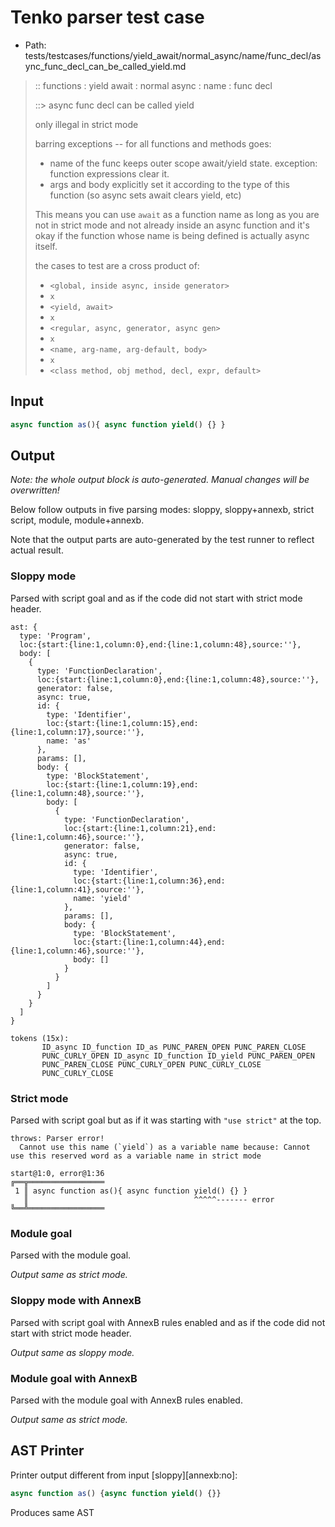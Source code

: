 # Tenko parser test case

- Path: tests/testcases/functions/yield_await/normal_async/name/func_decl/async_func_decl_can_be_called_yield.md

> :: functions : yield await : normal async : name : func decl
>
> ::> async func decl can be called yield
>
> only illegal in strict mode
>
> barring exceptions -- for all functions and methods goes:
>
> - name of the func keeps outer scope await/yield state. exception: function expressions clear it.
> - args and body explicitly set it according to the type of this function (so async sets await clears yield, etc)
>
> This means you can use `await` as a function name as long as you are not in strict mode and not already inside an async function and it's okay if the function whose name is being defined is actually async itself.
>
> the cases to test are a cross product of:
>
> - `<global, inside async, inside generator>` 
> - `x` 
> - `<yield, await>`
> - `x` 
> - `<regular, async, generator, async gen>`
> - `x` 
> - `<name, arg-name, arg-default, body>`
> - `x`
> - `<class method, obj method, decl, expr, default>`

## Input

`````js
async function as(){ async function yield() {} }
`````

## Output

_Note: the whole output block is auto-generated. Manual changes will be overwritten!_

Below follow outputs in five parsing modes: sloppy, sloppy+annexb, strict script, module, module+annexb.

Note that the output parts are auto-generated by the test runner to reflect actual result.

### Sloppy mode

Parsed with script goal and as if the code did not start with strict mode header.

`````
ast: {
  type: 'Program',
  loc:{start:{line:1,column:0},end:{line:1,column:48},source:''},
  body: [
    {
      type: 'FunctionDeclaration',
      loc:{start:{line:1,column:0},end:{line:1,column:48},source:''},
      generator: false,
      async: true,
      id: {
        type: 'Identifier',
        loc:{start:{line:1,column:15},end:{line:1,column:17},source:''},
        name: 'as'
      },
      params: [],
      body: {
        type: 'BlockStatement',
        loc:{start:{line:1,column:19},end:{line:1,column:48},source:''},
        body: [
          {
            type: 'FunctionDeclaration',
            loc:{start:{line:1,column:21},end:{line:1,column:46},source:''},
            generator: false,
            async: true,
            id: {
              type: 'Identifier',
              loc:{start:{line:1,column:36},end:{line:1,column:41},source:''},
              name: 'yield'
            },
            params: [],
            body: {
              type: 'BlockStatement',
              loc:{start:{line:1,column:44},end:{line:1,column:46},source:''},
              body: []
            }
          }
        ]
      }
    }
  ]
}

tokens (15x):
       ID_async ID_function ID_as PUNC_PAREN_OPEN PUNC_PAREN_CLOSE
       PUNC_CURLY_OPEN ID_async ID_function ID_yield PUNC_PAREN_OPEN
       PUNC_PAREN_CLOSE PUNC_CURLY_OPEN PUNC_CURLY_CLOSE
       PUNC_CURLY_CLOSE
`````

### Strict mode

Parsed with script goal but as if it was starting with `"use strict"` at the top.

`````
throws: Parser error!
  Cannot use this name (`yield`) as a variable name because: Cannot use this reserved word as a variable name in strict mode

start@1:0, error@1:36
╔══╦═════════════════
 1 ║ async function as(){ async function yield() {} }
   ║                                     ^^^^^------- error
╚══╩═════════════════

`````

### Module goal

Parsed with the module goal.

_Output same as strict mode._

### Sloppy mode with AnnexB

Parsed with script goal with AnnexB rules enabled and as if the code did not start with strict mode header.

_Output same as sloppy mode._

### Module goal with AnnexB

Parsed with the module goal with AnnexB rules enabled.

_Output same as strict mode._

## AST Printer

Printer output different from input [sloppy][annexb:no]:

````js
async function as() {async function yield() {}}
````

Produces same AST
